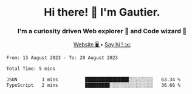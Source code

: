 <h1 align="center">Hi there! 👋 I'm Gautier.</h1>
<h3 align="center">I'm a curiosity driven Web explorer 🚀 and Code wizard 🧙</h3>

<p align="center">
  <a href="https://xisabla.github.io/">Website 🖥️ </a> •
  <a href="mailto:xisabla.dev@gmail.com">Say hi ! ✉️</a>
</p>

<!--START_SECTION:waka-->

```txt
From: 13 August 2023 - To: 20 August 2023

Total Time: 5 mins

JSON         3 mins          ████████████████░░░░░░░░░   63.34 %
TypeScript   2 mins          █████████░░░░░░░░░░░░░░░░   36.66 %
```

<!--END_SECTION:waka-->
